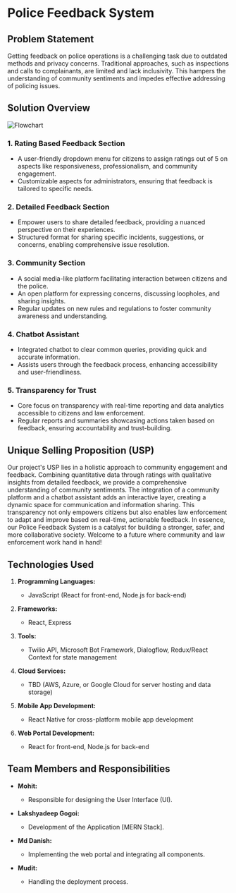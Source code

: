 # Police Feedback System

## Problem Statement

Getting feedback on police operations is a challenging task due to outdated methods and privacy concerns. Traditional approaches, such as inspections and calls to complainants, are limited and lack inclusivity. This hampers the understanding of community sentiments and impedes effective addressing of policing issues.

## Solution Overview

![Flowchart](https://res.cloudinary.com/dyovqqcak/image/upload/v1703740818/WhatsApp_Image_2023-12-28_at_10.28.45_dcoutt.jpg)




### 1. Rating Based Feedback Section

- A user-friendly dropdown menu for citizens to assign ratings out of 5 on aspects like responsiveness, professionalism, and community engagement.
- Customizable aspects for administrators, ensuring that feedback is tailored to specific needs.

### 2. Detailed Feedback Section

- Empower users to share detailed feedback, providing a nuanced perspective on their experiences.
- Structured format for sharing specific incidents, suggestions, or concerns, enabling comprehensive issue resolution.

### 3. Community Section

- A social media-like platform facilitating interaction between citizens and the police.
- An open platform for expressing concerns, discussing loopholes, and sharing insights.
- Regular updates on new rules and regulations to foster community awareness and understanding.

### 4. Chatbot Assistant

- Integrated chatbot to clear common queries, providing quick and accurate information.
- Assists users through the feedback process, enhancing accessibility and user-friendliness.

### 5. Transparency for Trust

- Core focus on transparency with real-time reporting and data analytics accessible to citizens and law enforcement.
- Regular reports and summaries showcasing actions taken based on feedback, ensuring accountability and trust-building.

## Unique Selling Proposition (USP)

Our project's USP lies in a holistic approach to community engagement and feedback. Combining quantitative data through ratings with qualitative insights from detailed feedback, we provide a comprehensive understanding of community sentiments. The integration of a community platform and a chatbot assistant adds an interactive layer, creating a dynamic space for communication and information sharing. This transparency not only empowers citizens but also enables law enforcement to adapt and improve based on real-time, actionable feedback. In essence, our Police Feedback System is a catalyst for building a stronger, safer, and more collaborative society. Welcome to a future where community and law enforcement work hand in hand!

## Technologies Used

1. **Programming Languages:**
   - JavaScript (React for front-end, Node.js for back-end)

2. **Frameworks:**
   - React, Express

3. **Tools:**
   - Twilio API, Microsoft Bot Framework, Dialogflow, Redux/React Context for state management

4. **Cloud Services:**
   - TBD (AWS, Azure, or Google Cloud for server hosting and data storage)

5. **Mobile App Development:**
   - React Native for cross-platform mobile app development

6. **Web Portal Development:**
   - React for front-end, Node.js for back-end

## Team Members and Responsibilities

- **Mohit:**
  - Responsible for designing the User Interface (UI).

- **Lakshyadeep Gogoi:**
  - Development of the Application [MERN Stack].

- **Md Danish:**
  - Implementing the web portal and integrating all components.

- **Mudit:**
  - Handling the deployment process.

